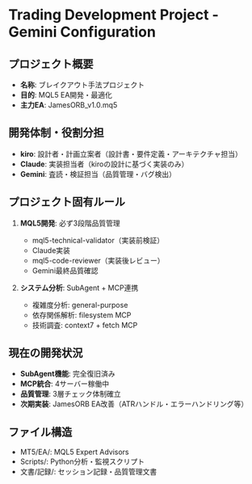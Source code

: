 # Trading Development Project - Gemini Configuration

## プロジェクト概要
- **名称**: ブレイクアウト手法プロジェクト
- **目的**: MQL5 EA開発・最適化
- **主力EA**: JamesORB_v1.0.mq5

## 開発体制・役割分担
- **kiro**: 設計者・計画立案者（設計書・要件定義・アーキテクチャ担当）
- **Claude**: 実装担当者（kiroの設計に基づく実装のみ）
- **Gemini**: 査読・検証担当（品質管理・バグ検出）

## プロジェクト固有ルール
1. **MQL5開発**: 必ず3段階品質管理
   - mql5-technical-validator（実装前検証）
   - Claude実装
   - mql5-code-reviewer（実装後レビュー）
   - Gemini最終品質確認

2. **システム分析**: SubAgent + MCP連携
   - 複雑度分析: general-purpose
   - 依存関係解析: filesystem MCP
   - 技術調査: context7 + fetch MCP

## 現在の開発状況
- **SubAgent機能**: 完全復旧済み
- **MCP統合**: 4サーバー稼働中
- **品質管理**: 3層チェック体制確立
- **次期実装**: JamesORB EA改善（ATRハンドル・エラーハンドリング等）

## ファイル構造
- MT5/EA/: MQL5 Expert Advisors
- Scripts/: Python分析・監視スクリプト
- 文書/記録/: セッション記録・品質管理文書
